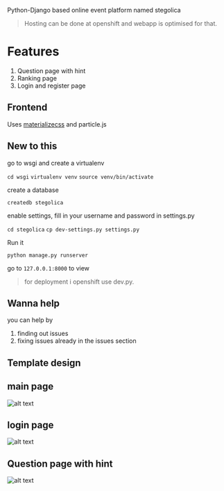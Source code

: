 Python-Django based online event platform named stegolica

> Hosting can be done at openshift and webapp is optimised for that.

# Features

1. Question page with hint
2. Ranking page
3. Login and register page

Frontend
--------
Uses [materializecss](http://materializecss.com/) and particle.js 


New to this
----------  
go to wsgi and create a virtualenv

`cd wsgi`
`virtualenv venv`
`source venv/bin/activate`

create a database

`createdb stegolica`

enable settings, fill in your username and password in settings.py

`cd stegolica`
`cp dev-settings.py settings.py`

Run it

`python manage.py runserver`

go to `127.0.0.1:8000` to view


> for deployment i openshift use dev.py.

Wanna help
---------
you can help by

1. finding out issues
2. fixing issues already in the issues section

Template design
--------------
## main page

![alt text](http://i.imgsafe.org/87195dec93.png)

## login page

![alt text](http://i.imgsafe.org/871922cf5d.png)

## Question page with hint

![alt text](http://i.imgsafe.org/879d151076.png)
